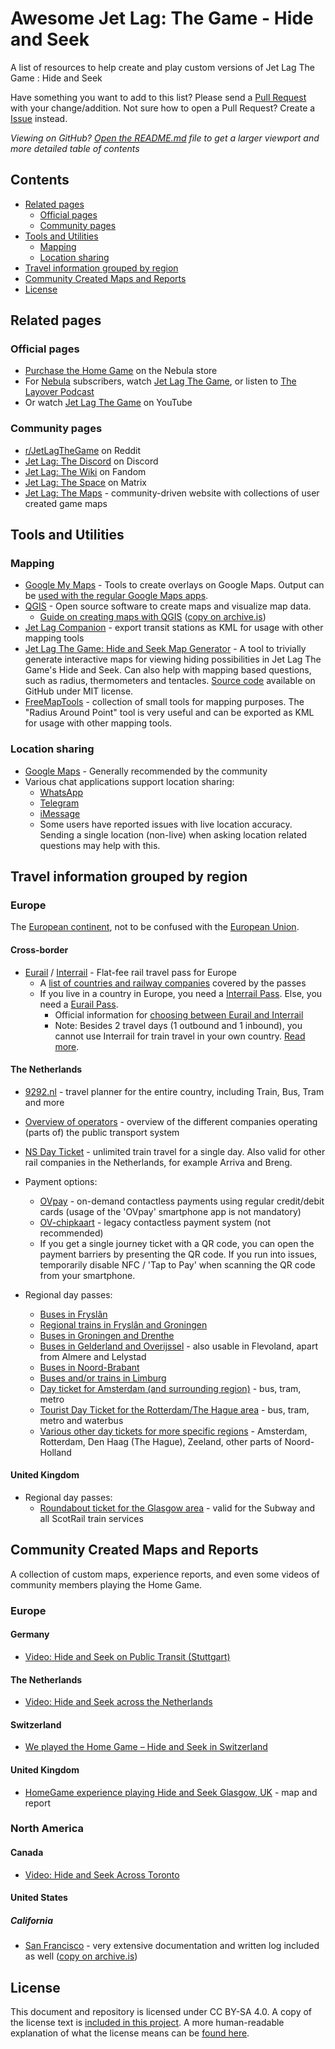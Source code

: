 # Awesome Jet Lag: The Game - Hide and Seek

A list of resources to help create and play custom versions of Jet Lag The Game : Hide and Seek

Have something you want to add to this list? Please send a [Pull Request](https://github.com/jltg-community/awesome-jetlag-hide-and-seek/pulls) with your change/addition. Not sure how to open a Pull Request? Create a [Issue](https://github.com/jltg-community/awesome-jetlag-hide-and-seek/issues) instead.


_Viewing on GitHub? [Open the README.md](https://github.com/jltg-community/awesome-jetlag-hide-and-seek/blob/main/README.md) file to get a larger viewport and more detailed table of contents_


## Contents

 - [Related pages](#related-pages)
    - [Official pages](#official-pages)
    - [Community pages](#community-pages)
 - [Tools and Utilities](#tools-and-utilities)
    - [Mapping](#mapping)
    - [Location sharing](#location-sharing)
 - [Travel information grouped by region](#travel-information-grouped-by-region)
 - [Community Created Maps and Reports](#community-created-maps-and-reports)
 - [License](#license)


## Related pages

### Official pages

 - [Purchase the Home Game](https://store.nebula.tv/products/hideandseek) on the Nebula store
 - For [Nebula](https://nebula.tv) subscribers, watch [Jet Lag The Game](https://nebula.tv/jetlag), or listen to [The Layover Podcast](https://nebula.tv/layover)
 - Or watch [Jet Lag The Game](https://www.youtube.com/@jetlagthegame) on YouTube


### Community pages

 - [r/JetLagTheGame](https://www.reddit.com/r/JetLagTheGame/) on Reddit
 - [Jet Lag: The Discord](https://discord.gg/jetlag) on Discord
 - [Jet Lag: The Wiki](https://jetlag.fandom.com/wiki/Jet_Lag:_The_Wiki) on Fandom
 - [Jet Lag: The Space](https://matrix.to/#/#jetlagthegame:matrix.org) on Matrix
 - [Jet Lag: The Maps](https://maps.jetlag.games/) - community-driven website with collections of user created game maps


## Tools and Utilities

### Mapping

 - [Google My Maps](https://mymaps.google.com/) - Tools to create overlays on Google Maps. Output can be [used with the regular Google Maps apps](https://support.google.com/maps/answer/3045850?hl=en&co=GENIE.Platform%3DAndroid&oco=0).
 - [QGIS](https://qgis.org/) - Open source software to create maps and visualize map data.
     - [Guide on creating maps with QGIS](https://julweb.dev/blog/create-your-own-jetlag-map-with-qgis) ([copy on archive.is](https://archive.is/B479b))
 - [Jet Lag Companion](https://jetlag.vergenz.info/) - export transit stations as KML for usage with other mapping tools
 - [Jet Lag The Game: Hide and Seek Map Generator](https://taibeled.github.io/JetLagHideAndSeek/) - A tool to trivially generate interactive maps for viewing hiding possibilities in Jet Lag The Game's Hide and Seek. Can also help with mapping based questions, such as radius, thermometers and tentacles. [Source code](https://github.com/taibeled/JetLagHideAndSeek) available on GitHub under MIT license.
 - [FreeMapTools](https://www.freemaptools.com) - collection of small tools for mapping purposes. The "Radius Around Point" tool is very useful and can be exported as KML for usage with other mapping tools.


### Location sharing

 - [Google Maps](https://support.google.com/maps/answer/15437054?hl=en&co=GENIE.Platform%3DAndroid) - Generally recommended by the community
 - Various chat applications support location sharing: 
     - [WhatsApp](https://faq.whatsapp.com/480865177351335/?cms_platform=android)
     - [Telegram](https://telegram.org/blog/live-locations)
     - [iMessage](https://support.apple.com/guide/iphone/share-your-location-iph69b192bc2/ios)
     - Some users have reported issues with live location accuracy. Sending a single location (non-live) when asking location related questions may help with this.


## Travel information grouped by region

### Europe

The [European continent](https://en.wikipedia.org/wiki/Europe), not to be confused with the [European Union](https://en.wikipedia.org/wiki/European_Union).

#### Cross-border

- [Eurail](https://www.eurail.com/en) / [Interrail](https://www.interrail.eu/en) - Flat-fee rail travel pass for Europe
    - A [list of countries and railway companies](https://www.interrail.eu/en/plan-your-trip/tips-and-tricks/trains-europe/railway-companies) covered by the passes
    - If you live in a country in Europe, you need a [Interrail Pass](https://www.interrail.eu/en/interrail-passes). Else, you need a [Eurail Pass](https://www.eurail.com/en/eurail-passes).
       - Official information for [choosing between Eurail and Interrail](https://www.eurail.com/en/help/interested-in-eurailing/do-i-need-a-eurail-or-an-interrail-pass)
       - Note: Besides 2 travel days (1 outbound and 1 inbound), you cannot use Interrail for train travel in your own country. [Read more](https://www.interrail.eu/en/interrail-passes/what-is-interrail/travel-your-own-country).


#### The Netherlands

 - [9292.nl](https://9292.nl/en/) - travel planner for the entire country, including Train, Bus, Tram and more
 - [Overview of operators](https://9292.nl/en/public-transport-operators/) - overview of the different companies operating (parts of) the public transport system
 - [NS Day Ticket](https://www.ns.nl/en/tickets/day-ticket) - unlimited train travel for a single day. Also valid for other rail companies in the Netherlands, for example Arriva and Breng.

 - Payment options:
    - [OVpay](https://www.ns.nl/en/travel-information/check-in-check-out/debit-card) - on-demand contactless payments using regular credit/debit cards (usage of the 'OVpay' smartphone app is not mandatory)
    - [OV-chipkaart](https://www.ov-chipkaart.nl/) - legacy contactless payment system (not recommended)
    - If you get a single journey ticket with a QR code, you can open the payment barriers by presenting the QR code. If you run into issues, temporarily disable NFC / 'Tap to Pay' when scanning the QR code from your smartphone.

 - Regional day passes:
    - [Buses in Fryslân](https://fryslan.qbuzz.nl/dalendagkaarten)
    - [Regional trains in Fryslân and Groningen](https://www.arriva.nl/kaartjes-abonnementen/losse-kaartjes/dagkaartje-kopen/?regio=Frysl%C3%A2n)
    - [Buses in Groningen and Drenthe](https://gd.qbuzz.nl/abonnementen-kaartjes/product-details/UFJPRFVDVF9UWVBFOjExMQ/dal-dagkaart)
    - [Buses in Gelderland and Overijssel](https://www.arriva.nl/kaartjes-abonnementen/losse-kaartjes/dagkaartje-kopen/?regio=Gelderland) - also usable in Flevoland, apart from Almere and Lelystad
    - [Buses in Noord-Brabant](https://www.arriva.nl/kaartjes-abonnementen/losse-kaartjes/dagkaartje-kopen/?regio=Noord-Brabant)
    - [Buses and/or trains in Limburg](https://www.arriva.nl/kaartjes-abonnementen/losse-kaartjes/dagkaartje-kopen/?regio=Limburg)
    - [Day ticket for Amsterdam (and surrounding region)](https://www.gvb.nl/en/travel-products/hour-and-day-tickets/gvb-day-ticket) - bus, tram, metro
    - [Tourist Day Ticket for the Rotterdam/The Hague area](https://touristdaytickets.com/ticket/tourist-day-ticket/) - bus, tram, metro and waterbus
    - [Various other day tickets for more specific regions](https://www.connexxion.nl/nl/shop?types=%5B%22Dagkaart%22%5D&concessions=&ageGroups=%5B%22Volwassenen+en+jongeren+12%2B%22%5D) - Amsterdam, Rotterdam, Den Haag (The Hague), Zeeland, other parts of Noord-Holland


#### United Kingdom

 - Regional day passes:
    - [Roundabout ticket for the Glasgow area](https://www.spt.co.uk/tickets/day-tickets/roundabout/) - valid for the Subway and all ScotRail train services


## Community Created Maps and Reports

A collection of custom maps, experience reports, and even some videos of community members playing the Home Game.


### Europe


#### Germany

 - [Video: Hide and Seek on Public Transit (Stuttgart)](https://www.youtube.com/watch?v=2ttV9OdFGgo)


#### The Netherlands

 - [Video: Hide and Seek across the Netherlands](https://www.youtube.com/watch?v=if1cmHfKTUU&list=PL7g7kSXGAG160wDX5U66TYK6lPzhClm4d&index=1)


#### Switzerland

 - [We played the Home Game – Hide and Seek in Switzerland](https://www.reddit.com/r/JetLagTheGame/comments/1l8n76i/we_played_the_home_game_hide_and_seek_in/)


#### United Kingdom

 - [HomeGame experience playing Hide and Seek Glasgow, UK](https://www.reddit.com/r/JetLagTheGame/comments/1m5vafe/homegame_experience_playing_hide_and_seek_glasgow/) - map and report


### North America

#### Canada

 - [Video: Hide and Seek Across Toronto](https://www.youtube.com/watch?v=zcjx_iC73xY)


#### United States

##### California

 - [San Francisco](https://www.reddit.com/r/JetLagTheGame/comments/1jn1iem/san_francisco_hide_seek_home_game_custom_map_inc/) - very extensive documentation and written log included as well ([copy on archive.is](https://archive.is/FgizB))


## License

This document and repository is licensed under CC BY-SA 4.0. A copy of the license text is [included in this project](./LICENSE). A more human-readable explanation of what the license means can be [found here](https://creativecommons.org/licenses/by-sa/4.0/).
